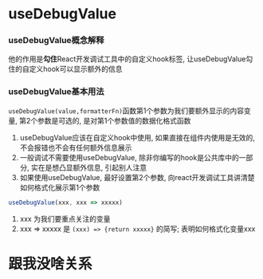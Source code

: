 # useDebugValue

### useDebugValue概念解释

他的作用是**勾住**React开发调试工具中的自定义hook标签, 让useDebugValue勾住的自定义hook可以显示额外的信息

### useDebugValue基本用法

`useDebugValue(value,formatterFn)`函数第1个参数为我们要额外显示的内容变量, 第2个参数是可选的, 是对第1个参数值的数据化格式函数

1. useDebugValue应该在自定义hook中使用, 如果直接在组件内使用是无效的, 不会报错也不会有任何额外信息展示
2. 一般调试不需要使用useDebugValue, 除非你编写的hook是公共库中的一部分, 实在是想凸显额外信息, 引起别人注意
3. 如果使用useDebugValue, 最好设置第2个参数, 向react开发调试工具讲清楚如何格式化展示第1个参数

```jsx
useDebugValue(xxx, xxx => xxxxx)
```

1. xxx 为我们要重点关注的变量
2. xxx => xxxxx 是 `(xxx) => {return xxxxx}` 的简写; 表明如何格式化变量xxx

# 跟我没啥关系